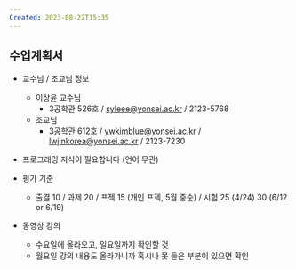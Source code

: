 ```yaml
---
Created: 2023-08-22T15:35
---
```

## 수업계획서

- 교수님 / 조교님 정보
    - 이상윤 교수님
        - 3공학관 526호 / syleee@yonsei.ac.kr / 2123-5768
    - 조교님
        - 3공학관 612호 / ywkimblue@yonsei.ac.kr / lwjinkorea@yonsei.ac.kr / 2123-7230
- 프로그래밍 지식이 필요합니다 (언어 무관)
- 평가 기준
    - 출결 10 / 과제 20 / 프젝 15 (개인 프젝, 5월 중순) / 시험 25 (4/24) 30 (6/12 or 6/19)
- 동영상 강의
    
    - 수요일에 올라오고, 일요일까지 확인할 것
    - 월요일 강의 내용도 올라가니까 혹시나 못 들은 부분이 있으면 확인